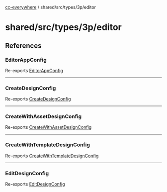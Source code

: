 [cc-everywhere](../../../../../index.md) / shared/src/types/3p/editor

# shared/src/types/3p/editor

## References

### EditorAppConfig

Re-exports [EditorAppConfig](AppConfig.types/type-aliases/EditorAppConfig.md)

***

### CreateDesignConfig

Re-exports [CreateDesignConfig](DesignConfig.types/interfaces/CreateDesignConfig.md)

***

### CreateWithAssetDesignConfig

Re-exports [CreateWithAssetDesignConfig](DesignConfig.types/interfaces/CreateWithAssetDesignConfig.md)

***

### CreateWithTemplateDesignConfig

Re-exports [CreateWithTemplateDesignConfig](DesignConfig.types/interfaces/CreateWithTemplateDesignConfig.md)

***

### EditDesignConfig

Re-exports [EditDesignConfig](DesignConfig.types/interfaces/EditDesignConfig.md)
